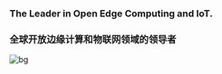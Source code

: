### The Leader in Open Edge Computing and IoT. 
### 全球开放边缘计算和物联网领域的领导者

![bg](https://github.com/yiqisoft/.github/assets/3350211/0d695dcb-8b04-4bc9-8a1d-456ab6868cbc)
